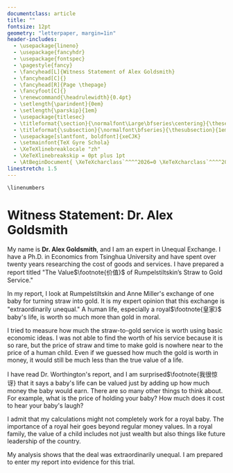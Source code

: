 ```yaml
---
documentclass: article
title: ""
fontsize: 12pt
geometry: "letterpaper, margin=1in"
header-includes:
  - \usepackage{lineno}
  - \usepackage{fancyhdr}
  - \usepackage{fontspec}
  - \pagestyle{fancy}
  - \fancyhead[L]{Witness Statement of Alex Goldsmith}
  - \fancyhead[C]{}
  - \fancyhead[R]{Page \thepage}
  - \fancyfoot[C]{}
  - \renewcommand{\headrulewidth}{0.4pt}
  - \setlength{\parindent}{0em}
  - \setlength{\parskip}{1em}
  - \usepackage{titlesec}
  - \titleformat{\section}{\normalfont\Large\bfseries\centering}{\thesection}{1em}{}
  - \titleformat{\subsection}{\normalfont\bfseries}{\thesubsection}{1em}{}
  - \usepackage[slantfont, boldfont]{xeCJK}
  - \setmainfont{TeX Gyre Schola}
  - \XeTeXlinebreaklocale "zh"
  - \XeTeXlinebreakskip = 0pt plus 1pt
  - \AtBeginDocument{ \XeTeXcharclass`^^^^2026=0 \XeTeXcharclass`^^^^2019=0 }
linestretch: 1.5
---
```

```{=latex}
\linenumbers

```

# Witness Statement: Dr. Alex Goldsmith

My name is **Dr. Alex Goldsmith**, and I am an expert in Unequal Exchange. I have a Ph.D. in Economics from Tsinghua University and have spent over twenty years researching the cost of goods and services. I have prepared a report titled "The Value$\footnote{价值}$ of Rumpelstiltskin’s Straw to Gold Service."

In my report, I look at Rumpelstiltskin and Anne Miller's exchange of one baby for turning straw into gold. It is my expert opinion that this exchange is "extraordinarily unequal." A human life, especially a royal$\footnote{皇家}$ baby's life, is worth so much more than gold in moral. 

I tried to measure how much the straw-to-gold service is worth using basic economic ideas. I was not able to find the worth of his service because it is so rare, but the price of straw and time to make gold is nowhere near to the price of a human child. Even if we guessed how much the gold is worth in money, it would still be much less than the true value of a life.

I have read Dr. Worthington's report, and I am surprised$\footnote{我很惊讶} that it says a baby's life can be valued just by adding up how much money the baby would earn. There are so many other things to think about. For example, what is the price of holding your baby? How much does it cost to hear your baby's laugh?

I admit that my calculations might not completely work for a royal baby. The importance of a royal heir goes beyond regular money values. In a royal family, the value of a child includes not just wealth but also things like future leadership of the country.

My analysis shows that the deal was extraordinarily unequal. I am prepared to enter my report into evidence for this trial.
